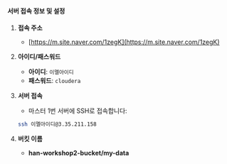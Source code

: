 #### 서버 접속 정보 및 설정

1. **접속 주소**  
   - [https://m.site.naver.com/1zegK](https://m.site.naver.com/1zegK)

2. **아이디/패스워드**  
   - **아이디**: `이멜아이디`  
   - **패스워드**: `cloudera`

3. **서버 접속**  
   - 마스터 1번 서버에 SSH로 접속합니다:

   ```bash
   ssh 이멜아이디@3.35.211.158
4. **버킷 이름**
   -  **han-workshop2-bucket/my-data**
